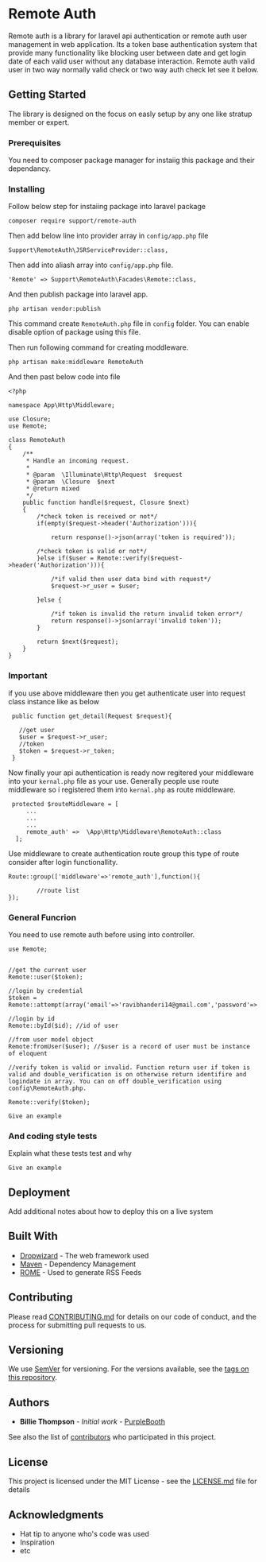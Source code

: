 # Remote Auth

Remote auth is a library for laravel api authentication or remote auth user management in web application. Its a token base authentication system that provide many functionality like blocking user between date and get login date of each valid user without any database interaction. Remote auth valid user in two way normally valid check or two way auth check let see it below.

## Getting Started

The library is designed on the focus on easly setup by any one like stratup member or expert.

### Prerequisites

You need to composer package manager for instaiig this package and their dependancy.

### Installing

Follow below step for instaiing package into laravel package


```
composer require support/remote-auth
```
Then add below line into provider array in ```config/app.php``` file

```
Support\RemoteAuth\JSRServiceProvider::class,
```

Then add into aliash array into ```config/app.php``` file.

```
'Remote' => Support\RemoteAuth\Facades\Remote::class,
```

And then publish package into laravel app.
```
php artisan vendor:publish
```
This command create ```RemoteAuth.php``` file in ```config``` folder. You can enable disable option of package using this file.

Then run following command for creating moddleware.
```
php artisan make:middleware RemoteAuth
```
And then past below code into file
```
<?php

namespace App\Http\Middleware;

use Closure;
use Remote;

class RemoteAuth
{
    /**
     * Handle an incoming request.
     *
     * @param  \Illuminate\Http\Request  $request
     * @param  \Closure  $next
     * @return mixed
     */
    public function handle($request, Closure $next)
    {
        /*check token is received or not*/
        if(empty($request->header('Authorization'))){

            return response()->json(array('token is required'));

        /*check token is valid or not*/
        }else if($user = Remote::verify($request->header('Authorization'))){
          
            /*if valid then user data bind with request*/
            $request->r_user = $user;
        
        }else {
            
            /*if token is invalid the return invalid token error*/
            return response()->json(array('invalid token'));
        }
        
        return $next($request);
    }
}

```
### Important
if you use above middleware then you get authenticate user into request class instance like as below
```
 public function get_detail(Request $request){
    
   //get user
   $user = $request->r_user;
   //token
   $token = $request->r_token;
 }
```
Now finally your api authentication is ready now regitered your middleware into your ```kernal.php``` file as your use. Generally people use route middleware so i registered them into ```kernal.php``` as route middleware.

```
 protected $routeMiddleware = [
     ...
     ...
     ...
     remote_auth' =>  \App\Http\Middleware\RemoteAuth::class
  ];
```

Use middleware to create authentication route group this type of route consider after login functionallity.

```
Route::group(['middleware'=>'remote_auth'],function(){

        //route list 
});
```

### General Funcrion

You need to use remote auth before using into controller.
```
use Remote;


//get the current user
Remote::user($token);

//login by credential
$token = Remote::attempt(array('email'=>'ravibhanderi14@gmail.com','password'=>'123456'));

//login by id
Remote::byId($id); //id of user

//from user model object
Remote:fromUser($user); //$user is a record of user must be instance of eloquent

//verify token is valid or invalid. Function return user if token is valid and double_verification is on otherwise return identifire and logindate in array. You can on off double_verification using config\RemoteAuth.php.

Remote::verify($token);

```

```
Give an example
```

### And coding style tests

Explain what these tests test and why

```
Give an example
```

## Deployment

Add additional notes about how to deploy this on a live system

## Built With

* [Dropwizard](http://www.dropwizard.io/1.0.2/docs/) - The web framework used
* [Maven](https://maven.apache.org/) - Dependency Management
* [ROME](https://rometools.github.io/rome/) - Used to generate RSS Feeds

## Contributing

Please read [CONTRIBUTING.md](https://gist.github.com/PurpleBooth/b24679402957c63ec426) for details on our code of conduct, and the process for submitting pull requests to us.

## Versioning

We use [SemVer](http://semver.org/) for versioning. For the versions available, see the [tags on this repository](https://github.com/your/project/tags). 

## Authors

* **Billie Thompson** - *Initial work* - [PurpleBooth](https://github.com/PurpleBooth)

See also the list of [contributors](https://github.com/your/project/contributors) who participated in this project.

## License

This project is licensed under the MIT License - see the [LICENSE.md](LICENSE.md) file for details

## Acknowledgments

* Hat tip to anyone who's code was used
* Inspiration
* etc
